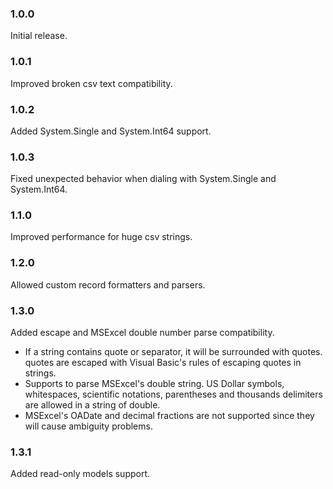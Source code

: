 ### 1.0.0
Initial release.

### 1.0.1
Improved broken csv text compatibility.

### 1.0.2
Added System.Single and System.Int64 support.

### 1.0.3
Fixed unexpected behavior when dialing with System.Single and System.Int64.

### 1.1.0
Improved performance for huge csv strings.

### 1.2.0
Allowed custom record formatters and parsers.

### 1.3.0
Added escape and MSExcel double number parse compatibility.
- If a string contains quote or separator, it will be surrounded with quotes. quotes are escaped with Visual Basic's rules of escaping quotes in strings.
- Supports to parse MSExcel's double string. US Dollar symbols, whitespaces, scientific notations, parentheses and thousands delimiters are allowed in a string of double. 
- MSExcel's OADate and decimal fractions are not supported since they will cause ambiguity problems.

### 1.3.1
Added read-only models support.
